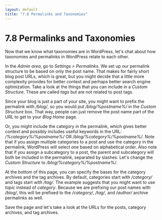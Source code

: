 ```yaml
---
layout: default
title: "7.8 Permalinks and Taxonomies"
---
```


# 7.8 Permalinks and Taxonomies

Now that we know what taxonomies are in WordPress, let's chat about how taxonomies and permalinks in WordPress relate to each other.

In the _Admin area_, go to _Settings > Permalinks_. We set up our permalink structure to be based on only the post name. That makes for fairly short blog post URLs, which is great, but you might decide that a little more complexity provides for better context and perhaps better search engine optimization. Take a look at the things that you can include in a _Custom Structure_. These are called _tags_ but are not related to post tags.

Since your blog is just a part of your site, you might want to prefix the permalink with _/blog/_, so you would put _/blog/%postname%/_ in the _Custom Structure_ box. That way, people can just remove the post name part of the URL to get to your _Blog Home_ page.

Or, you might include the category in the permalink, which gives better context and possibly includes useful keywords in the URL: _/%category%/%postname%/_ OR _/blog/%category%/%postname%/_. Note that if you assign multiple categories to a post and use the category in the permalink, WordPress will select one based on alphabetical order. Also note that if you assign a subcategory to a post, the parent and subcategory will both be included in the permalink, separated by slashes. Let's change the _Custom Structure_ to _/blog/%category%/%postname%/_.

At the bottom of this page, you can specify the bases for the category archives and the tag archives. By default, categories start with _/category/_ and tags start with _/tag/_. The example suggests that you might want to use _topic_ instead of _category_. Because we are prefixing our post names with _/blog/_, this will be prefixed to the _/category/_, _/tag/_, and _/author/_ archive permalinks as well.

Save the page and let's take a look at the URLs for the posts, category archives, and tag archives.
